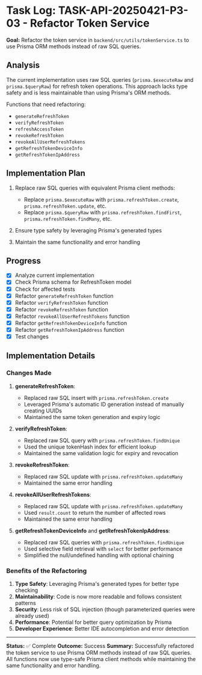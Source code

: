 # Task Log: TASK-API-20250421-P3-03 - Refactor Token Service

**Goal:** Refactor the token service in `backend/src/utils/tokenService.ts` to use Prisma ORM methods instead of raw SQL queries.

## Analysis

The current implementation uses raw SQL queries (`prisma.$executeRaw` and `prisma.$queryRaw`) for refresh token operations. This approach lacks type safety and is less maintainable than using Prisma's ORM methods.

Functions that need refactoring:
- `generateRefreshToken`
- `verifyRefreshToken`
- `refreshAccessToken`
- `revokeRefreshToken`
- `revokeAllUserRefreshTokens`
- `getRefreshTokenDeviceInfo`
- `getRefreshTokenIpAddress`

## Implementation Plan

1. Replace raw SQL queries with equivalent Prisma client methods:
   - Replace `prisma.$executeRaw` with `prisma.refreshToken.create`, `prisma.refreshToken.update`, etc.
   - Replace `prisma.$queryRaw` with `prisma.refreshToken.findFirst`, `prisma.refreshToken.findMany`, etc.

2. Ensure type safety by leveraging Prisma's generated types

3. Maintain the same functionality and error handling

## Progress

- [x] Analyze current implementation
- [x] Check Prisma schema for RefreshToken model
- [x] Check for affected tests
- [x] Refactor `generateRefreshToken` function
- [x] Refactor `verifyRefreshToken` function
- [x] Refactor `revokeRefreshToken` function
- [x] Refactor `revokeAllUserRefreshTokens` function
- [x] Refactor `getRefreshTokenDeviceInfo` function
- [x] Refactor `getRefreshTokenIpAddress` function
- [x] Test changes

## Implementation Details

### Changes Made

1. **generateRefreshToken**:
   - Replaced raw SQL insert with `prisma.refreshToken.create`
   - Leveraged Prisma's automatic ID generation instead of manually creating UUIDs
   - Maintained the same token generation and expiry logic

2. **verifyRefreshToken**:
   - Replaced raw SQL query with `prisma.refreshToken.findUnique`
   - Used the unique tokenHash index for efficient lookup
   - Maintained the same validation logic for expiry and revocation

3. **revokeRefreshToken**:
   - Replaced raw SQL update with `prisma.refreshToken.updateMany`
   - Maintained the same error handling

4. **revokeAllUserRefreshTokens**:
   - Replaced raw SQL update with `prisma.refreshToken.updateMany`
   - Used `result.count` to return the number of affected rows
   - Maintained the same error handling

5. **getRefreshTokenDeviceInfo** and **getRefreshTokenIpAddress**:
   - Replaced raw SQL queries with `prisma.refreshToken.findUnique`
   - Used selective field retrieval with `select` for better performance
   - Simplified the null/undefined handling with optional chaining

### Benefits of the Refactoring

1. **Type Safety**: Leveraging Prisma's generated types for better type checking
2. **Maintainability**: Code is now more readable and follows consistent patterns
3. **Security**: Less risk of SQL injection (though parameterized queries were already used)
4. **Performance**: Potential for better query optimization by Prisma
5. **Developer Experience**: Better IDE autocompletion and error detection

---

**Status:** ✅ Complete
**Outcome:** Success
**Summary:** Successfully refactored the token service to use Prisma ORM methods instead of raw SQL queries. All functions now use type-safe Prisma client methods while maintaining the same functionality and error handling.